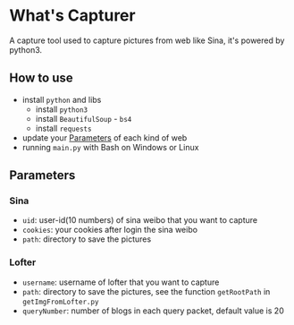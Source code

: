 # What's Capturer

A capture tool used to capture pictures from web like Sina, it's powered by python3.

## How to use

- install `python` and libs
  - install `python3`
  - install `BeautifulSoup` - `bs4`
  - install `requests`
- update your [Parameters](#parameters) of each kind of web
- running `main.py` with Bash on Windows or Linux

## Parameters

### Sina

- `uid`: user-id(10 numbers) of sina weibo that you want to capture
- `cookies`: your cookies after login the sina weibo
- `path`: directory to save the pictures

### Lofter

- `username`: username of lofter that you want to capture
- `path`: directory to save the pictures, see the function `getRootPath` in `getImgFromLofter.py`
- `queryNumber`: number of blogs in each query packet, default value is 20